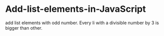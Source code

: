 # Add-list-elements-in-JavaScript

add list elements with odd number. Every li with a divisible number by 3 is bigger than other. 